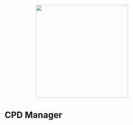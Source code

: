 <div id="header" align="center">
  <img src="https://media.giphy.com/media/cJFQJzZxFMhONxDTnt/giphy.gif" width="300" height="300"/>
</div>

<h1>CPD Manager</h1>
